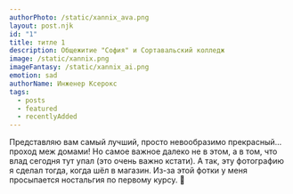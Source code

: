 ```yaml
---
authorPhoto: /static/xannix_ava.png
layout: post.njk
id: "1"
title: титле 1
description: Общежитие "София" и Сортавальский колледж
image: /static/xannix.png
imageFantasy: /static/xannix_ai.png
emotion: sad
authorName: Инженер Ксерокс
tags:
  - posts
  - featured
  - recentlyAdded
---
```


Представляю вам самый лучший, просто невообразимо прекрасный... проход меж домами! Но самое важное далеко не в этом, а в том, что
влад сегодня тут упал (это очень важно кстати). А так, эту фотографию я сделал тогда, когда шёл в магазин. Из-за этой фотки у меня
просыпается ностальгия по первому курсу. 🫠
